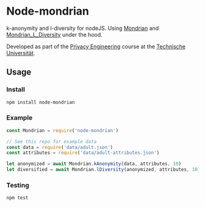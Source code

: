# Node-mondrian
k-anonymity and l-diversity for nodeJS. Using [Mondrian](https://github.com/qiyuangong/Mondrian) and [Mondrian_L_Diversity](https://github.com/qiyuangong/Mondrian_L_Diversity) under the hood. 

Developed as part of the [Privacy Engineering](https://www.ise.tu-berlin.de/menue/lehre/module/privacy_engineering/) course at the [Technische Universität](https://www.tu-berlin.de).
## Usage
### Install
```bash
npm install node-mondrian
```

### Example
```javascript
const Mondrian = require('node-mondrian')

// See this repo for example data
const data = require('data/adult.json')
const attributes = require('data/adult-attributes.json')

let anonymized = await Mondrian.kAnonymity(data, attributes, 10) 
let diversified = await Mondrian.lDiversity(anonymized, attributes, 10)
```

### Testing
```bash
npm test
```
